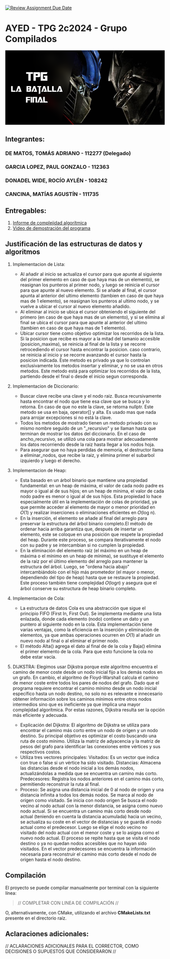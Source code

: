 [![Review Assignment Due Date](https://classroom.github.com/assets/deadline-readme-button-22041afd0340ce965d47ae6ef1cefeee28c7c493a6346c4f15d667ab976d596c.svg)](https://classroom.github.com/a/mpISVoEK)
# AYED - TPG 2c2024 - Grupo Compilados

<p align="center">
   <img src="Banner.jpg" alt="TPG: La batalla final"><br>
</p>

## Integrantes:

### DE MATOS, TOMÁS ADRIANO - 112277 (Delegado)

### GARCIA LOPEZ, PAUL GONZALO - 112363

### DONADEL WIDE, ROCÍO AYLÉN - 108242

### CANCINA, MATÍAS AGUSTÍN - 111735

## Entregables:

1. [Informe de complejidad algorítmica](https://docs.google.com/document/d/13TDQOgicwrRM_FvfyqVqIjJZ4llM3OECTTcOZllaljE/edit?tab=t.0)
2. [Video de demostración del programa](https://www.enlaceaca.com/)

## Justificación de las estructuras de datos y algoritmos

1. Implementacion de Lista:
   - Al añadir al inicio se actualiza el cursor para que apunte al siguiente del primer elemento en caso de que haya mas de un elemento), se reasignan los punteros al primer nodo, y luego se            reinicia el cursor para que apunte al nuevo elemento. Si se añade al final, el cursor apunta al anterior del ultimo elemento (tambien en caso de que haya mas de 1 elemento), se reasignan          los punteros al ultimo nodo, y se vuelve a ubicar el cursor al nuevo elemento añadido.
   - Al eliminar al inicio se ubica el cursor obteniendo el siguiente del primero (en caso de que haya mas de un elemento), y si se elimina al final se ubica el cursor para que apunte al anterior       del ultimo (tambien en caso de que haya mas de 1 elemento).
   - Ubicar cursor tiene como objetivo optimizar los recorridos de la lista. Si la posicion que recibe es mayor a la mitad del tamanio accesible (posicion_maxima), se reinicia al final de la            lista y se recorre retrocediendo el cursor hasta encontrar la posicion. caso contrario, se reinicia al inicio y se recorre avanzando el cursor hasta la posicion indicada. Este metodo es           privado ya que lo controlan exclusivamente los metodos insertar y eliminar, y no se usa en otros metodos. Este metodo está para optimizar los recorridos de la lista, partiendo desde el            final o desde el inicio segun corresponda.
2. Implementacion de Diccionario:
   - Buscar clave recibe una clave y el nodo raiz. Busca recursivamente hasta encontrar el nodo que tiene esa clave que se busca y lo retorna. En caso de que no este la clave, se retorna nullptr.       Este metodo se usa en baja, operator[] y  alta. Es usado mas que nada para arrojar excepciones si no está la clave.
   - Todos los metodos de mostrado tienen un metodo privado con su mismo nombre seguido de un "_recursivo" y se llaman hasta que terminan de mostrar los datos del diccionario.
      En el caso de ancho_recursivo, se utilizó una cola para mostrar adecuadamente los datos recorriendo desde la raiz hasta llegar a los nodos hoja.
   - Para asegurar que no haya perdidas de memoria, el destructor llama a eliminar_nodos, que recibe la raiz, y elimina primer el subarbol izquierdo y luego el derecho.
3. Implementacion de Heap:
   - Esta basado en un árbol binario que mantiene una propiedad fundamental: en un heap de máxima, el valor de cada nodo padre es mayor o 
     igual al de sus hijos; en un heap de mínima, el valor de cada nodo padre es menor o igual al de sus hijos. Esta propiedad lo hace especialmente útil en la implementación de colas de prioridad, ya 
     que permite acceder al elemento de mayor o menor prioridad en 𝑂(1) y realizar inserciones o eliminaciones eficientes en 𝑂(log n).
   - En la inserción, el elemento se añade al final del arreglo para preservar la estructura del árbol binario completo.El método de ordenar hacia arriba garantiza que, después de insertar un elemento, 
     este se coloque en una posición que respete la propiedad del heap. Durante este proceso, se compara iterativamente el nodo con su padre y se intercambian si no cumplen la propiedad.
   - En la eliminación del elemento raíz (el máximo en un heap de máxima o el mínimo en un heap de mínima), se sustituye el elemento de la raíz por el último elemento del arreglo para mantener la 
    estructura del árbol. Luego, se "ordena hacia abajo" intercambiándolo con el hijo más prometedor (el mayor o menor, dependiendo del tipo de heap) hasta que se restaure la propiedad. Este proceso 
    también tiene complejidad 𝑂(log𝑛) y asegura que el árbol conserve su estructura de heap binario completo.
5. Implementacion de Cola:
   - La estructura de datos Cola es una abstracción que sigue el principio FIFO (First In, First Out). Se implementa mediante una lista enlazada, donde cada elemento (nodo) contiene un dato y un puntero 
     al siguiente nodo en la cola. Esta implementación tiene varias ventajas, como la eficiencia en la inserción y eliminación de elementos, ya que ambas operaciones ocurren en 𝑂(1) al añadir un nuevo 
     nodo al final o al eliminar el primer nodo.
   - El método Alta() agrega el dato al final de de la cola y Baja() elimina el primer elemento de la cola. Para que esto funcione la cola no debe estar vacía.
6. DIJKSTRA: Elegimos usar Dijkstra porque este algoritmo encuentra el camino de menor coste desde un nodo inicial fijo a los demás nodos en un grafo. En cambio, el algoritmo de Floyd-Warshall calcula el camino de menor coste entre todos los pares de nodos del grafo. 
Dado que el programa requiere encontrar el camino mínimo desde un nodo inicial específico hasta un nodo destino, no solo no es relevante e innecesario obtener información sobre los caminos mínimos entre otros nodos intermedios sino que es ineficiente ya que implica una mayor complejidad algorítmica. Por estas razones, Dijkstra resulta ser la opción más eficiente y adecuada.

   - Explicación del Dijkstra: 
El algoritmo de Dijkstra se utiliza para encontrar el camino más corto entre un nodo de origen y un nodo destino. Su principal objetivo es optimizar el costo buscando una ruta de costo mínimo.
Utiliza la matriz de adyacencia y la matriz de pesos del grafo para identificar las conexiones entre vértices y sus respectivos costos.
   - Utiliza tres vectores principales:
Visitados: Es un vector que indica con true o false si un vértice ha sido visitado.
Distancias: Almacena las distancias desde el nodo inicial a los demás nodos, actualizándolas a medida que se encuentra un camino más corto.
Predecesores: Registra los nodos anteriores en el camino más corto, permitiendo reconstruir la ruta al final.
   - Proceso:
Se asigna una distancia inicial de 0 al nodo de origen y una distancia infinita a todos los demás nodos.
Se marca al nodo de origen como visitado. Se inicia con nodo origen
Se busca el nodo vecino al nodo actual con la menor distancia, se asigna como nuevo nodo actual.
Si se encuentra un camino más corto desde nodo actual (teniendo en cuenta la distancia acumulada) hacia un vecino, se actualiza su coste en el vector de distancias y se guarda el nodo actual como el predecesor.
Luego se elige el nodo vecino no visitado del nodo actual con el menor coste y se lo asigna como el nuevo nodo actual.
El proceso se repite hasta que se visita el nodo destino o ya no quedan nodos accesibles que no hayan sido visitados.
En el vector predecesores se encuentra la información necesaria para reconstruir el camino más corto desde el nodo de origen hasta el nodo destino.


## Compilación

El proyecto se puede compilar manualmente por terminal con la siguiente línea:

> // COMPLETAR CON LINEA DE COMPILACIÓN //

O, alternativamente, con CMake, utilizando el archivo **CMakeLists.txt** presente en el directorio raíz.

## Aclaraciones adicionales:

// ACLARACIONES ADICIONALES PARA EL CORRECTOR, COMO DECISIONES O SUPUESTOS QUE CONSIDERARON //
